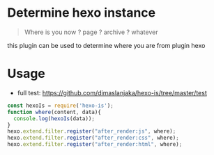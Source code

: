 # Determine hexo instance

> Where is you now ? page ? archive ? whatever

this plugin can be used to determine where you are from plugin hexo

# Usage

- full test: https://github.com/dimaslanjaka/hexo-is/tree/master/test

```js
const hexoIs = require('hexo-is');
function where(content, data){
  console.log(hexoIs(data));
}
hexo.extend.filter.register("after_render:js", where);
hexo.extend.filter.register("after_render:css", where);
hexo.extend.filter.register("after_render:html", where);
```

